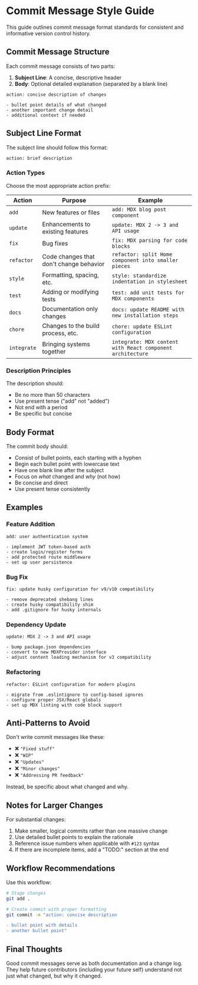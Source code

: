 # Commit Message Style Guide

This guide outlines commit message format standards for consistent and informative version control history.

## Commit Message Structure

Each commit message consists of two parts:

1. **Subject Line**: A concise, descriptive header
2. **Body**: Optional detailed explanation (separated by a blank line)

```
action: concise description of changes

- bullet point details of what changed
- another important change detail
- additional context if needed
```

## Subject Line Format

The subject line should follow this format:

```
action: brief description
```

### Action Types

Choose the most appropriate action prefix:

| Action      | Purpose                                 | Example                                                    |
| ----------- | --------------------------------------- | ---------------------------------------------------------- |
| `add`       | New features or files                   | `add: MDX blog post component`                             |
| `update`    | Enhancements to existing features       | `update: MDX 2 -> 3 and API usage`                         |
| `fix`       | Bug fixes                               | `fix: MDX parsing for code blocks`                         |
| `refactor`  | Code changes that don't change behavior | `refactor: split Home component into smaller pieces`       |
| `style`     | Formatting, spacing, etc.               | `style: standardize indentation in stylesheet`             |
| `test`      | Adding or modifying tests               | `test: add unit tests for MDX components`                  |
| `docs`      | Documentation only changes              | `docs: update README with new installation steps`          |
| `chore`     | Changes to the build process, etc.      | `chore: update ESLint configuration`                       |
| `integrate` | Bringing systems together               | `integrate: MDX content with React component architecture` |

### Description Principles

The description should:
- Be no more than 50 characters
- Use present tense ("add" not "added")
- Not end with a period
- Be specific but concise

## Body Format

The commit body should:
- Consist of bullet points, each starting with a hyphen
- Begin each bullet point with lowercase text
- Have one blank line after the subject
- Focus on *what* changed and *why* (not how)
- Be concise and direct
- Use present tense consistently

## Examples

### Feature Addition

```
add: user authentication system

- implement JWT token-based auth
- create login/register forms
- add protected route middleware
- set up user persistence
```

### Bug Fix

```
fix: update husky configuration for v9/v10 compatibility

- remove deprecated shebang lines
- create husky compatibility shim
- add .gitignore for husky internals
```

### Dependency Update

```
update: MDX 2 -> 3 and API usage

- bump package.json dependencies
- convert to new MDXProvider interface
- adjust content loading mechanism for v3 compatibility
```

### Refactoring

```
refactor: ESLint configuration for modern plugins

- migrate from .eslintignore to config-based ignores
- configure proper JSX/React globals
- set up MDX linting with code block support
```

## Anti-Patterns to Avoid

Don't write commit messages like these:

- ❌ `"Fixed stuff"`
- ❌ `"WIP"`
- ❌ `"Updates"`
- ❌ `"Minor changes"`
- ❌ `"Addressing PR feedback"`

Instead, be specific about what changed and why.

## Notes for Larger Changes

For substantial changes:

1. Make smaller, logical commits rather than one massive change
2. Use detailed bullet points to explain the rationale
3. Reference issue numbers when applicable with `#123` syntax
4. If there are incomplete items, add a "TODO:" section at the end

## Workflow Recommendations

Use this workflow:

```bash
# Stage changes
git add .

# Create commit with proper formatting
git commit -m "action: concise description

- bullet point with details
- another bullet point"
```

## Final Thoughts

Good commit messages serve as both documentation and a change log. They help future contributors (including your future self) understand not just what changed, but why it changed.
